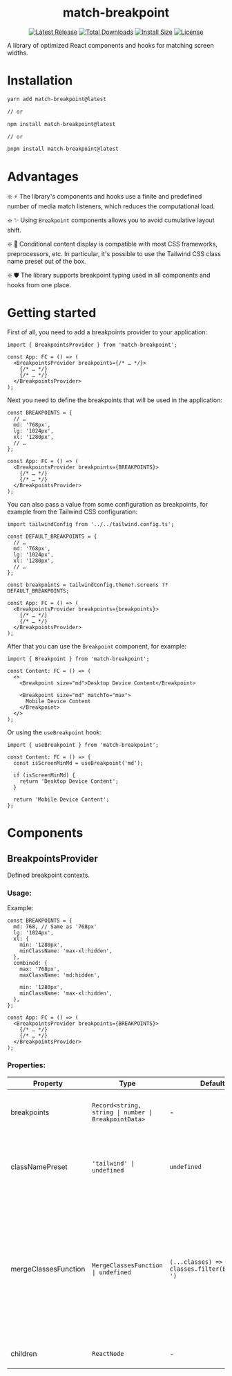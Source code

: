 <div align="center">

# match-breakpoint

[![Latest Release](https://badgen.net/github/release/oleg-putseiko/match-breakpoint?icon=github&cache=240)](https://github.com/oleg-putseiko/match-breakpoint/releases)
[![Total Downloads](https://badgen.net/npm/dt/match-breakpoint?icon=npm&cache=240)](https://www.npmjs.com/package/match-breakpoint)
[![Install Size](https://badgen.net/packagephobia/install/match-breakpoint?color=purple&cache=240)](https://www.npmjs.com/package/match-breakpoint)
[![License](https://badgen.net/npm/license/match-breakpoint?color=black&cache=240)](https://github.com/oleg-putseiko/match-breakpoint/blob/main/LICENSE.md)

</div>

A library of optimized React components and hooks for matching screen widths.

# Installation

```bash
yarn add match-breakpoint@latest

// or

npm install match-breakpoint@latest

// or

pnpm install match-breakpoint@latest
```

# Advantages

❇️ ⚡️ The library's components and hooks use a finite and predefined number of media match listeners, which reduces the computational load.

❇️ ✨ Using `Breakpoint` components allows you to avoid cumulative layout shift.

❇️ 💫 Conditional content display is compatible with most CSS frameworks, preprocessors, etc. In particular, it's possible to use the Tailwind CSS class name preset out of the box.

❇️ 🛡️ The library supports breakpoint typing used in all components and hooks from one place.

# Getting started

First of all, you need to add a breakpoints provider to your application:

```tsx
import { BreakpointsProvider } from 'match-breakpoint';

const App: FC = () => (
  <BreakpointsProvider breakpoints={/* … */}>
    {/* … */}
    {/* … */}
  </BreakpointsProvider>
);
```

Next you need to define the breakpoints that will be used in the application:

```tsx
const BREAKPOINTS = {
  // …
  md: '768px',
  lg: '1024px',
  xl: '1280px',
  // …
};

const App: FC = () => (
  <BreakpointsProvider breakpoints={BREAKPOINTS}>
    {/* … */}
    {/* … */}
  </BreakpointsProvider>
);
```

You can also pass a value from some configuration as breakpoints, for example from the Tailwind CSS configuration:

```tsx
import tailwindConfig from '../../tailwind.config.ts';

const DEFAULT_BREAKPOINTS = {
  // …
  md: '768px',
  lg: '1024px',
  xl: '1280px',
  // …
};

const breakpoints = tailwindConfig.theme?.screens ?? DEFAULT_BREAKPOINTS;

const App: FC = () => (
  <BreakpointsProvider breakpoints={breakpoints}>
    {/* … */}
    {/* … */}
  </BreakpointsProvider>
);
```

After that you can use the `Breakpoint` component, for example:

```tsx
import { Breakpoint } from 'match-breakpoint';

const Content: FC = () => (
  <>
    <Breakpoint size="md">Desktop Device Content</Breakpoint>

    <Breakpoint size="md" matchTo="max">
      Mobile Device Content
    </Breakpoint>
  </>
);
```

Or using the `useBreakpoint` hook:

```tsx
import { useBreakpoint } from 'match-breakpoint';

const Content: FC = () => {
  const isScreenMinMd = useBreakpoint('md');

  if (isScreenMinMd) {
    return 'Desktop Device Content';
  }

  return 'Mobile Device Content';
};
```

# Components

## BreakpointsProvider

Defined breakpoint contexts.

### Usage:

Example:

```tsx
const BREAKPOINTS = {
  md: 768, // Same as '768px'
  lg: '1024px',
  xl: {
    min: '1280px',
    minClassName: 'max-xl:hidden',
  },
  combined: {
    max: '768px',
    maxClassName: 'md:hidden',

    min: '1280px',
    minClassName: 'max-xl:hidden',
  },
};

const App: FC = () => (
  <BreakpointsProvider breakpoints={BREAKPOINTS}>
    {/* … */}
    {/* … */}
  </BreakpointsProvider>
);
```

### Properties:

| Property             | Type                                                 | Default value                                       | Description                                                                                                                                |
| -------------------- | ---------------------------------------------------- | --------------------------------------------------- | ------------------------------------------------------------------------------------------------------------------------------------------ |
| breakpoints          | `Record<string, string \| number \| BreakpointData>` | -                                                   | Defines the set of breakpoints used in the application.                                                                                    |
| classNamePreset      | `'tailwind' \| undefined`                            | `undefined`                                         | Defines a preset of class names used to hide elements.                                                                                     |
| mergeClassesFunction | `MergeClassesFunction \| undefined`                  | `(...classes) => classes.filter(Boolean).join(' ')` | Defines a function for merging classes when adding them to elements. For example, you can pass a function to prevent class name conflicts. |
| children             | `ReactNode`                                          | -                                                   | Required child elements.                                                                                                                   |
